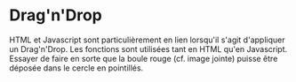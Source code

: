 # Drag'n'Drop
HTML et Javascript sont particulièrement en lien lorsqu'il s'agit d'appliquer un Drag'n'Drop. Les fonctions sont utilisées tant en HTML qu'en Javascript.
Essayer de faire en sorte que la boule rouge (cf. image jointe) puisse être déposée dans le cercle en pointillés.